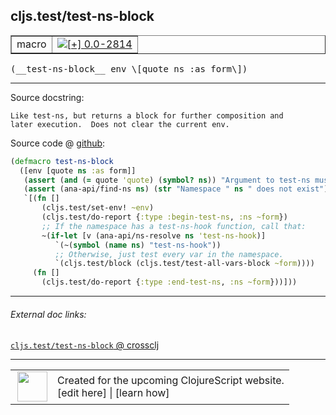 ## cljs.test/test-ns-block



 <table border="1">
<tr>
<td>macro</td>
<td><a href="https://github.com/cljsinfo/cljs-api-docs/tree/0.0-2814"><img valign="middle" alt="[+] 0.0-2814" title="Added in 0.0-2814" src="https://img.shields.io/badge/+-0.0--2814-lightgrey.svg"></a> </td>
</tr>
</table>


 <samp>
(__test-ns-block__ env \[quote ns :as form\])<br>
</samp>

---





Source docstring:

```
Like test-ns, but returns a block for further composition and
later execution.  Does not clear the current env.
```


Source code @ [github](https://github.com/clojure/clojurescript/blob/r3297/src/main/cljs/cljs/test.clj#L337-L352):

```clj
(defmacro test-ns-block
  ([env [quote ns :as form]]
   (assert (and (= quote 'quote) (symbol? ns)) "Argument to test-ns must be a quoted symbol")
   (assert (ana-api/find-ns ns) (str "Namespace " ns " does not exist"))
   `[(fn []
       (cljs.test/set-env! ~env)
       (cljs.test/do-report {:type :begin-test-ns, :ns ~form})
       ;; If the namespace has a test-ns-hook function, call that:
       ~(if-let [v (ana-api/ns-resolve ns 'test-ns-hook)]
          `(~(symbol (name ns) "test-ns-hook"))
          ;; Otherwise, just test every var in the namespace.
          `(cljs.test/block (cljs.test/test-all-vars-block ~form))))
     (fn []
       (cljs.test/do-report {:type :end-test-ns, :ns ~form}))]))
```

<!--
Repo - tag - source tree - lines:

 <pre>
clojurescript @ r3297
└── src
    └── main
        └── cljs
            └── cljs
                └── <ins>[test.clj:337-352](https://github.com/clojure/clojurescript/blob/r3297/src/main/cljs/cljs/test.clj#L337-L352)</ins>
</pre>

-->

---



###### External doc links:

[`cljs.test/test-ns-block` @ crossclj](http://crossclj.info/fun/cljs.test/test-ns-block.html)<br>

---

 <table>
<tr><td>
<img valign="middle" align="right" width="48px" src="http://i.imgur.com/Hi20huC.png">
</td><td>
Created for the upcoming ClojureScript website.<br>
[edit here] | [learn how]
</td></tr></table>

[edit here]:https://github.com/cljsinfo/cljs-api-docs/blob/master/cljsdoc/cljs.test_test-ns-block.cljsdoc
[learn how]:https://github.com/cljsinfo/cljs-api-docs/wiki/cljsdoc-files

<!--

This information was too distracting to show to readers, but I'll leave it
commented here since it is helpful to:

- pretty-print the data used to generate this document
- and show how to retrieve that data



The API data for this symbol:

```clj
{:ns "cljs.test",
 :name "test-ns-block",
 :signature ["[env [quote ns :as form]]"],
 :history [["+" "0.0-2814"]],
 :type "macro",
 :full-name-encode "cljs.test_test-ns-block",
 :source {:code "(defmacro test-ns-block\n  ([env [quote ns :as form]]\n   (assert (and (= quote 'quote) (symbol? ns)) \"Argument to test-ns must be a quoted symbol\")\n   (assert (ana-api/find-ns ns) (str \"Namespace \" ns \" does not exist\"))\n   `[(fn []\n       (cljs.test/set-env! ~env)\n       (cljs.test/do-report {:type :begin-test-ns, :ns ~form})\n       ;; If the namespace has a test-ns-hook function, call that:\n       ~(if-let [v (ana-api/ns-resolve ns 'test-ns-hook)]\n          `(~(symbol (name ns) \"test-ns-hook\"))\n          ;; Otherwise, just test every var in the namespace.\n          `(cljs.test/block (cljs.test/test-all-vars-block ~form))))\n     (fn []\n       (cljs.test/do-report {:type :end-test-ns, :ns ~form}))]))",
          :title "Source code",
          :repo "clojurescript",
          :tag "r3297",
          :filename "src/main/cljs/cljs/test.clj",
          :lines [337 352]},
 :full-name "cljs.test/test-ns-block",
 :docstring "Like test-ns, but returns a block for further composition and\nlater execution.  Does not clear the current env."}

```

Retrieve the API data for this symbol:

```clj
;; from Clojure REPL
(require '[clojure.edn :as edn])
(-> (slurp "https://raw.githubusercontent.com/cljsinfo/cljs-api-docs/catalog/cljs-api.edn")
    (edn/read-string)
    (get-in [:symbols "cljs.test/test-ns-block"]))
```

-->
